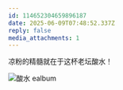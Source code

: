 ```yaml
---
id: 114652304659896187
date: 2025-06-09T07:48:52.337Z
reply: false
media_attachments: 1
---
```


凉粉的精髓就在于这杯老坛酸水！

![酸水 ealbum](https://files.e5n.cc/media_attachments/files/114/652/303/879/839/936/original/57498eb5d405a8a0.jpg)
